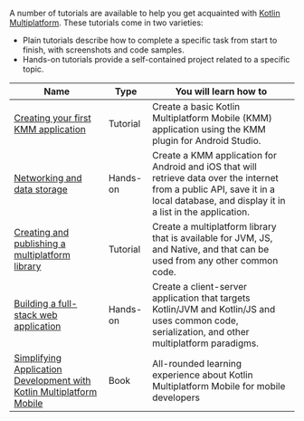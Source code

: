 [//]: # (title: Tutorials for Kotlin Multiplatform)

A number of tutorials are available to help you get acquainted with [Kotlin Multiplatform](mpp-get-started.md). These tutorials come in two varieties:

* Plain tutorials describe how to complete a specific task from start to finish, with screenshots and code samples.
* Hands-on tutorials provide a self-contained project related to a specific topic.

| Name | Type | You will learn how to |
|------|------|---------------------|
| [Creating your first KMM application](kmm-create-first-app.md) | Tutorial | Create a basic Kotlin Multiplatform Mobile (KMM) application using the KMM plugin for Android Studio. |
| [Networking and data storage](https://play.kotlinlang.org/hands-on/Networking%20and%20Data%20Storage%20with%20Kotlin%20Multiplatfrom%20Mobile/) | Hands-on | Create a KMM application for Android and iOS that will retrieve data over the internet from a public API, save it in a local database, and display it in a list in the application.|
| [Creating and publishing a multiplatform library](multiplatform-library.md) | Tutorial | Create a multiplatform library that is available for JVM, JS, and Native, and that can be used from any other common code. |
| [Building a full-stack web application](https://play.kotlinlang.org/hands-on/Full%20Stack%20Web%20App%20with%20Kotlin%20Multiplatform/) | Hands-on | Create a client-server application that targets Kotlin/JVM and Kotlin/JS and uses common code, serialization, and other multiplatform paradigms.|
| [Simplifying Application Development with Kotlin Multiplatform Mobile](https://www.amazon.com/Simplifying-Application-Development-Kotlin-Multiplatform/dp/1801812586) | Book | All-rounded learning experience about Kotlin Multiplatform Mobile for mobile developers
